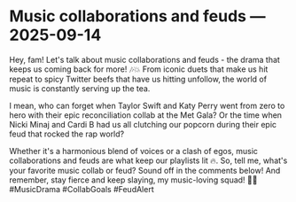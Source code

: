 # Music collaborations and feuds — 2025-09-14

Hey, fam! Let's talk about music collaborations and feuds - the drama that keeps us coming back for more! 🎶💥 From iconic duets that make us hit repeat to spicy Twitter beefs that have us hitting unfollow, the world of music is constantly serving up the tea. 

I mean, who can forget when Taylor Swift and Katy Perry went from zero to hero with their epic reconciliation collab at the Met Gala? Or the time when Nicki Minaj and Cardi B had us all clutching our popcorn during their epic feud that rocked the rap world? 

Whether it's a harmonious blend of voices or a clash of egos, music collaborations and feuds are what keep our playlists lit 🔥. So, tell me, what's your favorite music collab or feud? Sound off in the comments below! And remember, stay fierce and keep slaying, my music-loving squad! 💃🎤 #MusicDrama #CollabGoals #FeudAlert